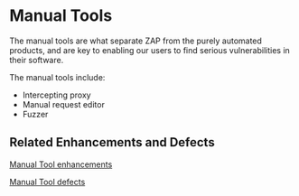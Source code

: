 # Manual Tools

The manual tools are what separate ZAP from the purely automated products, and are key to enabling our users to find serious vulnerabilities in their software.

The manual tools include:

  * Intercepting proxy
  * Manual request editor
  * Fuzzer

## Related Enhancements and Defects

[Manual Tool enhancements](http://code.google.com/p/zaproxy/issues/list?can=2&q=type=Enhancement%20label=ManualTools)

[Manual Tool defects](http://code.google.com/p/zaproxy/issues/list?can=2&q=type=Defect%20label=ManualTools)